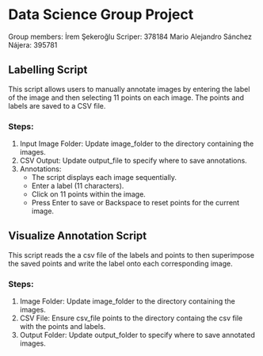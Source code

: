 # Data Science Group Project

Group members:
İrem Şekeroğlu Scriper: 378184
Mario Alejandro Sánchez Nájera: 395781

## Labelling Script
This script allows users to manually annotate images by entering the label of the image and then selecting 11 points on each image. The points and labels are saved to a CSV file.

### Steps:

1. Input Image Folder: Update image_folder to the directory containing the images.
2. CSV Output: Update output_file to specify where to save annotations.
3. Annotations:
    - The script displays each image sequentially.
    - Enter a label (11 characters).
    - Click on 11 points within the image.
    - Press Enter to save or Backspace to reset points for the current image.

## Visualize Annotation Script
This script reads the a csv file of the labels and points to then superimpose the saved points and write the label onto each corresponding image.

### Steps:
1. Image Folder: Update image_folder to the directory containing the images.
2. CSV File: Ensure csv_file points to the directory containg the csv file with the points and labels.
3. Output Folder: Update output_folder to specify where to save annotated images.
